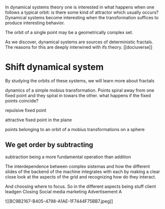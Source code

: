 In dynamical systems theory one is interested in what happens when one follows a typical orbit: is there some kind of attractor which usually occurs?
Dynamical systems become interesting when the transformation suffices to produce interesting behavior. 

The orbit of a single point may be a geometrically complex set. 

As we discover, dynamical systems are sources of deterministic fractals. The reasons for this are deeply interwined with ifs theory. 
[[dociuverse]]

# Shift dynamical system

By studying the orbits of these systems, we will learn more about fractals

dynamics of a simple mobius transformation. Points spiral away from one fixed point and they spiral in towars the other. what happens if the fixed points coincide?  

repulsive fixed point

attractive fixed point in the plane

points belonging to an orbit of a mobius transformations on a sphere

## We get order by subtracting
subtraction being a more fundamental operation than addition

The interdependence between complex sistemas and how the different slides of the backend of the machine integrates with each by making a clear close look at the aspects of the grid and recognizing how do they interact. 

And choosing where to focus. So in the different aspects being stuff 
client leadgen 
Closing
Social media marketing
Advertisement
A


![[BC9B2167-B405-4798-A1AE-1F7444F75BB7.jpeg]]